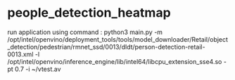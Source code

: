 # people_detection_heatmap
run application using command :  python3 main.py -m /opt/intel/openvino/deployment_tools/tools/model_downloader/Retail/object_detection/pedestrian/rmnet_ssd/0013/dldt/person-detection-retail-0013.xml -l /opt/intel/openvino/inference_engine/lib/intel64/libcpu_extension_sse4.so -pt 0.7 -i ~/vtest.av
